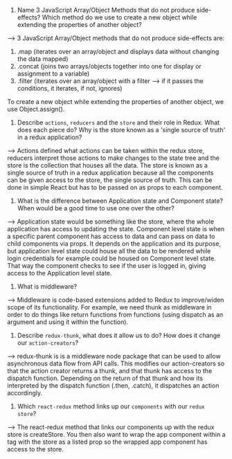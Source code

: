 1.  Name 3 JavaScript Array/Object Methods that do not produce side-effects? Which method do we use to create a new object while extending the properties of another object?

--> 3 JavaScript Array/Object methods that do not produce side-effects are:
1) .map (iterates over an array/object and displays data without changing the data mapped)
2) .concat (joins two arrays/objects together into one for display or assignment to a variable)
3) .filter (iterates over an array/object with a filter --> if it passes the conditions, it iterates, if not, ignores)

To create a new object while extending the properties of another object, we use Object.assign().

1.  Describe `actions`, `reducers` and the `store` and their role in Redux. What does each piece do? Why is the store known as a 'single source of truth' in a redux application?

--> Actions defined what actions can be taken within the redux store, reducers interpret those actions to make changes to the state tree and the store is the collection that houses all the data.  The store is known as a single source of truth in a redux application because all the components can be given access to the store, the single source of truth.  This can be done in simple React but has to be passed on as props to each component.

1.  What is the difference between Application state and Component state? When would be a good time to use one over the other?

--> Application state would be something like the store, where the whole application has access to updating the state.  Component level state is when a specific parent component has access to data and can pass on data to child components via props.  It depends on the application and its purpose, but application level state could house all the data to be rendered while login credentials for example could be housed on Component level state.  That way the component checks to see if the user is logged in, giving access to the Application level state.

1.  What is middleware?

--> Middleware is code-based extensions added to Redux to improve/widen scope of its functionality.  For example, we need thunk as middleware in order to do things like return functions from functions (using dispatch as an argument and using it within the function).

1.  Describe `redux-thunk`, what does it allow us to do? How does it change our `action-creators`?

--> redux-thunk is is a middleware node package that can be used to allow asynchronous data flow from API calls. This modifies our action-creators so that the action creator returns a thunk, and that thunk has access to the dispatch function.  Depending on the return of that thunk and how its interpreted by the dispatch function (.then, .catch), it dispatches an action accordingly.

1.  Which `react-redux` method links up our `components` with our `redux store`?

--> The react-redux method that links our components up with the redux store is createStore.  You then also want to wrap the app component within a <Provider> tag with the store as a listed prop so the wrapped app component has access to the store.